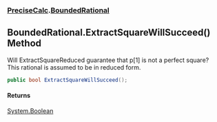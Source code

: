 ### [PreciseCalc](PreciseCalc.md 'PreciseCalc').[BoundedRational](PreciseCalc.BoundedRational.md 'PreciseCalc.BoundedRational')

## BoundedRational.ExtractSquareWillSucceed() Method

Will ExtractSquareReduced guarantee that p[1] is not a perfect square?  
This rational is assumed to be in reduced form.

```csharp
public bool ExtractSquareWillSucceed();
```

#### Returns
[System.Boolean](https://docs.microsoft.com/en-us/dotnet/api/System.Boolean 'System.Boolean')